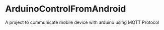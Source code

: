 # ArduinoControlFromAndroid
A project to communicate mobile device with arduino using MQTT Protocol
